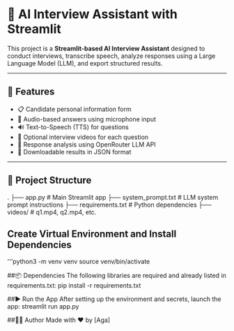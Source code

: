 # 🤖 AI Interview Assistant with Streamlit

This project is a **Streamlit-based AI Interview Assistant** designed to conduct interviews, transcribe speech, analyze responses using a Large Language Model (LLM), and export structured results.

---

## 🚀 Features

- 📋 Candidate personal information form
- 🎤 Audio-based answers using microphone input
- 🔊 Text-to-Speech (TTS) for questions
- 🎥 Optional interview videos for each question
- 🧠 Response analysis using OpenRouter LLM API
- 📁 Downloadable results in JSON format

---

## 📁 Project Structure
.
├── app.py # Main Streamlit app
├── system_prompt.txt # LLM system prompt instructions
├── requirements.txt # Python dependencies
├── videos/ # q1.mp4, q2.mp4, etc.

## Create Virtual Environment and Install Dependencies
'''python3 -m venv venv
source venv/bin/activate

##📦 Dependencies
The following libraries are required and already listed in requirements.txt:
pip install -r requirements.txt

##▶️ Run the App
After setting up the environment and secrets, launch the app:
streamlit run app.py

##👨‍💻 Author
Made with ❤️ by [Aga]
